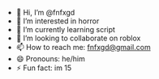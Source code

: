 - 👋 Hi, I’m @fnfxgd
- 👀 I’m interested in horror
- 🌱 I’m currently learning script
- 💞️ I’m looking to collaborate on roblox
- 📫 How to reach me: fnfxgd@gmail.com
- 😄 Pronouns: he/him
- ⚡ Fun fact: im 15

<!---
fnfxgd/fnfxgd is a ✨ special ✨ repository because its `README.md` (this file) appears on your GitHub profile.
You can click the Preview link to take a look at your changes.
--->
